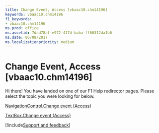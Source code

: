 ```yaml
---
title: Change Event, Access [vbaac10.chm14196]
keywords: vbaac10.chm14196
f1_keywords:
- vbaac10.chm14196
ms.prod: office
ms.assetid: 7dad78af-e972-417d-baba-ff66312da1b6
ms.date: 06/08/2017
ms.localizationpriority: medium
---
```



# Change Event, Access [vbaac10.chm14196]

Hi there! You have landed on one of our F1 Help redirector pages. Please select the topic you were looking for below.

[NavigationControl.Change event (Access)](https://msdn.microsoft.com/library/43a0c20c-24dc-3be7-42fd-c000cd2dffb3%28Office.15%29.aspx)

[TextBox.Change event (Access)](https://msdn.microsoft.com/library/adde0a6d-d37a-a457-0dea-f2358adbb665%28Office.15%29.aspx)

[!include[Support and feedback](~/includes/feedback-boilerplate.md)]